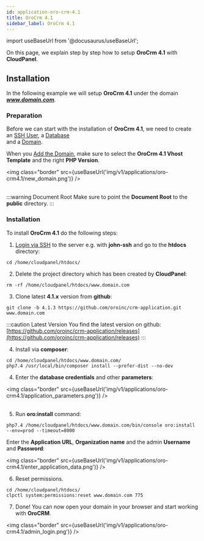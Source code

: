 ```yaml
---
id: application-oro-crm-4.1
title: OroCrm 4.1
sidebar_label: OroCrm 4.1
---
```


import useBaseUrl from '@docusaurus/useBaseUrl';

On this page, we explain step by step how to setup **OroCrm 4.1** with **CloudPanel**.

## Installation

In the following example we will setup **OroCrm 4.1** under the domain ***www.domain.com***.

### Preparation

Before we can start with the installation of **OroCrm 4.1**, we need to create an [SSH User](users#adding-a-user), a [Database](databases#adding-a-database) <br />
and a [Domain](domains#adding-a-domain).

When you [Add the Domain](domains#adding-a-domain), make sure to select the **OroCrm 4.1 Vhost Template** and the right **PHP Version**.

<img class="border" src={useBaseUrl('img/v1/applications/oro-crm4.1/new_domain.png')} /> <br /><br />

:::warning Document Root
Make sure to point the **Document Root** to the **public** directory.
:::

### Installation

To install **OroCrm 4.1** do the following steps:

1. [Login via SSH](users#ssh-login) to the server e.g. with **john-ssh** and go to the **htdocs** directory:

```
cd /home/cloudpanel/htdocs/
```

2. Delete the project directory which has been created by **CloudPanel**:

```
rm -rf /home/cloudpanel/htdocs/www.domain.com
```

3. Clone latest **4.1.x** version from **github**:

```
git clone -b 4.1.3 https://github.com/oroinc/crm-application.git www.domain.com
```

:::caution Latest Version
You find the latest version on github: [https://github.com/oroinc/crm-application/releases](https://github.com/oroinc/crm-application/releases)
:::

4. Install via **composer**:

```
cd /home/cloudpanel/htdocs/www.domain.com/
php7.4 /usr/local/bin/composer install --prefer-dist --no-dev
```

4. Enter the **database credentials** and other **parameters**:

<img class="border" src={useBaseUrl('img/v1/applications/oro-crm4.1/application_parameters.png')} /> <br /><br />

5. Run **oro:install** command:

```
php7.4 /home/cloudpanel/htdocs/www.domain.com/bin/console oro:install --env=prod --timeout=8000
```

Enter the **Application URL**, **Organization name** and the admin **Username** and **Password**:

<img class="border" src={useBaseUrl('img/v1/applications/oro-crm4.1/enter_application_data.png')} />

6. Reset permissions.

```
cd /home/cloudpanel/htdocs/
clpctl system:permissions:reset www.domain.com 775
```

7. Done! You can now open your domain in your browser and start working with **OroCRM**.

<img class="border" src={useBaseUrl('img/v1/applications/oro-crm4.1/admin_login.png')} />